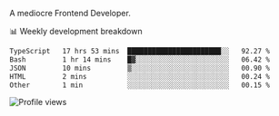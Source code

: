 A mediocre Frontend Developer.

📊 Weekly development breakdown
<!--START_SECTION:waka-->

```txt
TypeScript   17 hrs 53 mins  ███████████████████████░░   92.27 %
Bash         1 hr 14 mins    █▓░░░░░░░░░░░░░░░░░░░░░░░   06.42 %
JSON         10 mins         ▒░░░░░░░░░░░░░░░░░░░░░░░░   00.90 %
HTML         2 mins          ░░░░░░░░░░░░░░░░░░░░░░░░░   00.24 %
Other        1 min           ░░░░░░░░░░░░░░░░░░░░░░░░░   00.15 %
```

<!--END_SECTION:waka-->

<img src="https://gpvc.arturio.dev/iqbalfasri" alt="Profile views"/>

